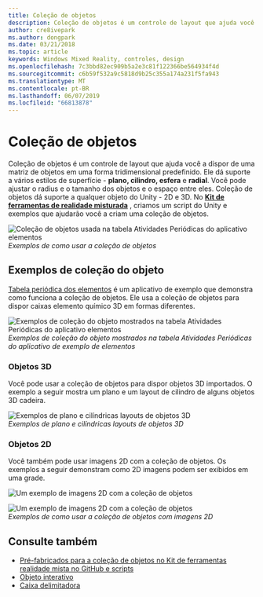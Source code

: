 ```yaml
---
title: Coleção de objetos
description: Coleção de objetos é um controle de layout que ajuda você a dispor de uma matriz de objetos em uma forma tridimensional predefinido.
author: cre8ivepark
ms.author: dongpark
ms.date: 03/21/2018
ms.topic: article
keywords: Windows Mixed Reality, controles, design
ms.openlocfilehash: 7c3bbd82ec909b5a2e3c81f122366be564934f4d
ms.sourcegitcommit: c6b59f532a9c5818d9b25c355a174a231f5fa943
ms.translationtype: MT
ms.contentlocale: pt-BR
ms.lasthandoff: 06/07/2019
ms.locfileid: "66813878"
---
```

# <a name="object-collection"></a>Coleção de objetos

Coleção de objetos é um controle de layout que ajuda você a dispor de uma matriz de objetos em uma forma tridimensional predefinido. Ele dá suporte a vários estilos de superfície - **plano, cilindro, esfera** e **radial**. Você pode ajustar o radius e o tamanho dos objetos e o espaço entre eles. Coleção de objetos dá suporte a qualquer objeto do Unity - 2D e 3D. No  **[Kit de ferramentas de realidade misturada](https://microsoft.github.io/MixedRealityToolkit-Unity/Documentation/README_ObjectCollection.html)** , criamos um script do Unity e exemplos que ajudarão você a criam uma coleção de objetos.

![Coleção de objetos usada na tabela Atividades Periódicas do aplicativo elementos](images/640px-objectcollection-hero-640px.jpg)<br>
*Exemplos de como usar a coleção de objetos*

## <a name="object-collection-examples"></a>Exemplos de coleção do objeto

[Tabela periódica dos elementos](periodic-table-of-the-elements.md) é um aplicativo de exemplo que demonstra como funciona a coleção de objetos. Ele usa a coleção de objetos para dispor caixas elemento químico 3D em formas diferentes.

![Exemplos de coleção do objeto mostrados na tabela Atividades Periódicas do aplicativo elementos](images/periodictable-collections-1000px.jpg)<br>
*Exemplos de coleção do objeto mostrados na tabela Atividades Periódicas do aplicativo de exemplo de elementos*

### <a name="3d-objects"></a>Objetos 3D

Você pode usar a coleção de objetos para dispor objetos 3D importados. O exemplo a seguir mostra um plano e um layout de cilindro de alguns objetos 3D cadeira.

![Exemplos de plano e cilíndricas layouts de objetos 3D](images/objectcollection-3dobjects-1000px.jpg)<br>
*Exemplos de plano e cilíndricas layouts de objetos 3D*

### <a name="2d-objects"></a>Objetos 2D

Você também pode usar imagens 2D com a coleção de objetos. Os exemplos a seguir demonstram como 2D imagens podem ser exibidos em uma grade.

![Um exemplo de imagens 2D com a coleção de objetos](images/640px-layout-3dobjects-3.jpg)

![Um exemplo de imagens 2D com a coleção de objetos](images/640px-layout-2dimages.jpg)<br>
*Exemplos de como usar a coleção de objetos com imagens 2D*

## <a name="see-also"></a>Consulte também
* [Pré-fabricados para a coleção de objetos no Kit de ferramentas realidade mista no GitHub e scripts](https://github.com/microsoft/MixedRealityToolkit-Unity/blob/mrtk_release/Documentation/README_ObjectCollection.md)
* [Objeto interativo](interactable-object.md)
* [Caixa delimitadora](app-bar-and-bounding-box.md)

